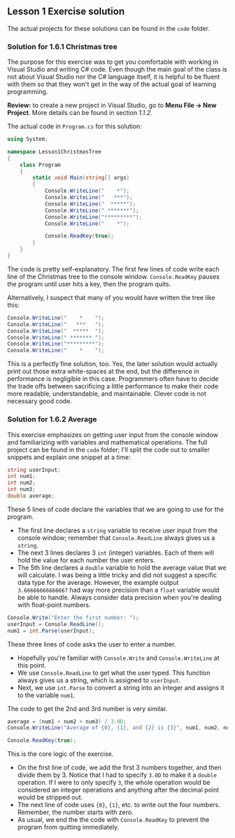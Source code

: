 ## Lesson 1 Exercise solution

The actual projects for these solutions can be found in the `code` folder.

### Solution for 1.6.1 Christmas tree

The purpose for this exercise was to get you comfortable with working in Visual Studio and writing C# code. Even though the main goal of the class is not about Visual Studio nor the C# language itself, it is helpful to be fluent with them so that they won't get in the way of the actual goal of learning programming.

**Review:** to create a new project in Visual Studio, go to **Menu File → New Project**. More details can be found in section *1.1.2*.

The actual code in `Program.cs` for this solution:

```c#
using System;

namespace Lesson1ChristmasTree
{
    class Program
    {
        static void Main(string[] args)
        {
            Console.WriteLine("    *");
            Console.WriteLine("   ***");
            Console.WriteLine("  *****");
            Console.WriteLine(" *******");
            Console.WriteLine("*********");
            Console.WriteLine("    *");

            Console.ReadKey(true);
        }
    }
}
```

The code is pretty self-explanatory. The first few lines of code write each line of the Christmas tree to the console window. `Console.ReadKey` pauses the program until user hits a key, then the program quits.

Alternatively, I suspect that many of you would have written the tree like this:

```c#
Console.WriteLine("    *    ");
Console.WriteLine("   ***   ");
Console.WriteLine("  *****  ");
Console.WriteLine(" ******* ");
Console.WriteLine("*********");
Console.WriteLine("    *    ");
```

This is a perfectly fine solution, too. Yes, the later solution would actually print out those extra white-spaces at the end, but the difference in performance is negligible in this case. Programmers often have to decide the trade offs between sacrificing a little performance to make their code more readable, understandable, and maintainable. Clever code is not necessary good code.

### Solution for 1.6.2 Average

This exercise emphasizes on getting user input from the console window and familiarizing with variables and mathematical operations. The full project can be found in the `code` folder; I'll split the code out to smaller snippets and explain one snippet at a time:

```c#
string userInput;
int num1;
int num2;
int num3;
double average;
```
These 5 lines of code declare the variables that we are going to use for the program. 
* The first line declares a `string` variable to receive user input from the console window; remember that `Console.ReadLine` always gives us a `string`.
* The next 3 lines declares 3 `int` (integer) variables. Each of them will hold the value for each number the user enters.
* The 5th line declares a `double` variable to hold the average value that we will calculate. I was being a little tricky and did not suggest a specific data type for the average. However, the example output `3.66666666666667` had way more precision than a `float` variable would be able to handle. Always consider data precision when you're dealing with float-point numbers.

```c#
Console.Write("Enter the first number: ");
userInput = Console.ReadLine();
num1 = int.Parse(userInput);
```
These three lines of code asks the user to enter a number.
* Hopefully you're familiar with `Console.Write` and `Console.WriteLine` at this point.
* We use `Console.ReadLine` to get what the user typed. This function always gives us a string, which is assigned to `userInput`.
* Next, we use `int.Parse` to convert a string into an integer and assigns it to the variable `num1`.

The code to get the 2nd and 3rd number is very similar.

```c#
average = (num1 + num2 + num3) / 3.0D;
Console.WriteLine("Average of {0}, {1}, and {2} is {3}", num1, num2, num3, average);

Console.ReadKey(true);
```
This is the core logic of the exercise.
* On the first line of code, we add the first 3 numbers together, and then divide them by 3. Notice that I had to specify `3.0D` to make it a `double` operation. If I were to only specify `3`, the whole operation would be considered an integer operations and anything after the decimal point would be stripped out.
* The next line of code uses `{0}`, `{1}`, etc. to write out the four numbers. Remember, the number starts with zero.
* As usual, we end the the code with `Console.ReadKey` to prevent the program from quitting immediately. 